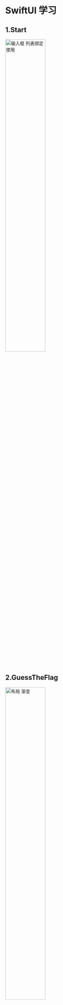 # SwiftUI 学习
## 1.Start
<img src="Start.png" width="50%" height="50%" alt="输入框 列表绑定使用"/>


## 2.GuessTheFlag
<img src="GuessTheFlag.png" width="50%" height="50%" alt="布局 渐变"/>

## 3.BetterRest
<img src="BetterRest.png" width="50%" height="50%" alt="图片描述文字"/>

## 4.WordScramble
<img src="GuessTheFlag.png" width="50%" height="50%" alt="布局 渐变"/>

## 5.GuestureAnimations
<img src="GuessTheFlag.png" width="50%" height="50%" alt="睡眠时间计算"/>

## 6.EditingList
<img src="EditingList.png" width="50%" height="50%" alt="列表编辑"/>

## 7.iExpense
<img src="iExpense.png" width="50%" height="50%" alt="数据持久化"/>

## 8.Moonshot
<img src="2020-06-09-17.23.39.png" width="50%" height="50%" alt="航天事件"/>


